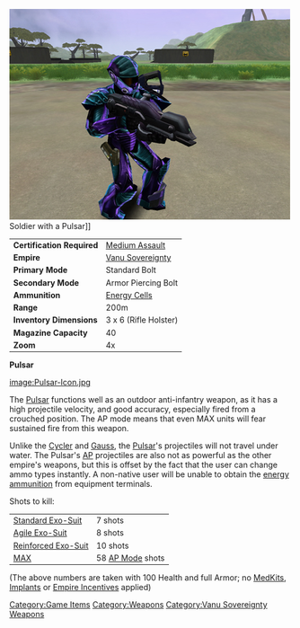 ![](images/PSScreenShot0290.jpg "fig:PSScreenShot0290.jpg") Soldier with a
Pulsar\]\]

|                            |                                         |
| -------------------------- | --------------------------------------- |
| **Certification Required** | [Medium Assault](../certifications/Medium_Assault.md)     |
| **Empire**                 | [Vanu Sovereignty](../etc/Vanu_Sovereignty.md) |
| **Primary Mode**           | Standard Bolt                           |
| **Secondary Mode**         | Armor Piercing Bolt                     |
| **Ammunition**             | [Energy Cells](../ammunition/Energy_Cell.md)          |
| **Range**                  | 200m                                    |
| **Inventory Dimensions**   | 3 x 6 (Rifle Holster)                   |
| **Magazine Capacity**      | 40                                      |
| **Zoom**                   | 4x                                      |

**Pulsar**

[image:Pulsar-Icon.jpg](image:Pulsar-Icon.jpg)

The [Pulsar](Pulsar.md) functions well as an outdoor
anti-infantry weapon, as it has a high projectile velocity, and good
accuracy, especially fired from a crouched position. The AP mode means
that even MAX units will fear sustained fire from this weapon.

Unlike the [Cycler](Cycler.md) and [Gauss](Gauss.md),
the [Pulsar](Pulsar.md)'s projectiles will not travel under
water. The Pulsar's [AP](../terminology/Armor_Piercing.md) projectiles are also
not as powerful as the other empire's weapons, but this is offset by the
fact that the user can change ammo types instantly. A non-native user
will be unable to obtain the [energy ammunition](../ammunition/Energy_Cell.md)
from equipment terminals.

Shots to kill:

|                                               |                                       |
| --------------------------------------------- | ------------------------------------- |
| [Standard Exo-Suit](../armor/Standard_Exo-Suit.md)     | 7 shots                               |
| [Agile Exo-Suit](../armor/Agile_Exo-Suit.md)           | 8 shots                               |
| [Reinforced Exo-Suit](../armor/Reinforced_Exo-Suit.md) | 10 shots                              |
| [MAX](../items/Mechanized_Assault_Exo-Suit.md)         | 58 [AP Mode](../terminology/Armor_Piercing.md) shots |

(The above numbers are taken with 100 Health and full Armor; no
[MedKits](../items/MedKit.md), [Implants](../implants/Implants.md) or [Empire
Incentives](../etc/Empire_Incentives.md) applied)

[Category:Game Items](Category:Game_Items.md)
[Category:Weapons](Category:Weapons.md) [Category:Vanu
Sovereignty Weapons](Category:Vanu_Sovereignty_Weapons.md)
